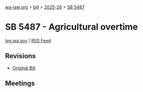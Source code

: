 [wa-law.org](/) > [bill](/bill/) > [2025-26](/bill/2025-26/) > [SB 5487](/bill/2025-26/sb/5487/)

# SB 5487 - Agricultural overtime
[leg.wa.gov](https://app.leg.wa.gov/billsummary?BillNumber=5487&Year=2025&Initiative=false) | [RSS Feed](./rss.xml)

## Revisions
* [Original Bill](1/)

## Meetings